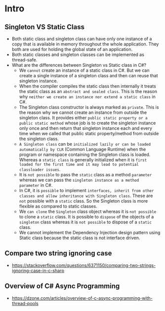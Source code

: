 # Intro

## Singleton VS Static Class
- Both static class and singleton class can have only one instance of a copy that is available in memory throughout the whole application. They both are used for holding the global state of an application.
- Both static classes and singleton classes can be implemented as thread-safe.
- What are the differences between Singleton vs Static class in C#?
  - We `cannot` create an instance of a static class in C#. But we can create a single instance of a singleton class and then can reuse that singleton instance.
  - When the compiler compiles the static class then internally it treats the static class as an `abstract and sealed class`. This is the reason why `neither we create an instance nor extend a static class` in C#.
  - The Singleton class constructor is always marked as `private`. This is the reason why we cannot create an instance from outside the singleton class. It provides either `public static property or a public static method` whose job is to create the singleton instance only once and then return that singleton instance each and every time when we called that public static property/method from outside the singleton class.
  - `A Singleton class` can be `initialized lazily or can be loaded automatically by CLR` (Common Language Runtime) when the program or namespace containing the Singleton class is loaded. Whereas a `static class` is generally initialized when it is `first loaded for the first time and it may lead to potential classloader issues`.
  - It is `not possible` to pass the `static` class as a method `parameter` whereas we can pass the `singleton instance as a method parameter` in C#.
  - In C#, it is `possible` to implement `interfaces, inherit from other classes and allow inheritance with Singleton class`. These are `not` possible with a `static` class. So the Singleton class is more flexible as compared to static classes.
  - We `can clone` the `Singleton` class object whereas it is `not possible` to clone a `static` class. It is possible to `dispose` of the objects of a `singleton` class whereas it is `not possible` to dispose of a `static` class.
  - We cannot implement the Dependency Injection design pattern using Static class because the static class is not interface driven.

## Compare two string ignoring case
- https://stackoverflow.com/questions/6371150/comparing-two-strings-ignoring-case-in-c-sharp

## Overview of C# Async Programming
- https://dzone.com/articles/overview-of-c-async-programming-with-thread-pools